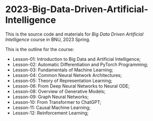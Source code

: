 # 2023-Big-Data-Driven-Artificial-Intelligence
This is the source code and materials for *Big Data Driven Artificial Intelligence* course in BNU, 2023 Spring.

This is the outline for the course:
+ Lesson-01: Introduction to Big Data and Artificial Intelligence;
+ Lesson-02: Automatic Differentiation and PyTorch Programming;
+ Lesson-03: Fundamentals of Machine Learning;
+ Lesson-04: Common Neural Network Architectures;
+ Lesson-05: Theory of Representation Learning;
+ Lesson-06: From Deep Neural Networks to Neural ODE;
+ Lesson-08: Overview of Generative Models;
+ Lesson-09: Graph Neural Networks;
+ Lesson-10: From Transformer to ChatGPT;
+ Lesson-11: Causal Machine Learning;
+ Lesson-12: Reinforcement Learning;

